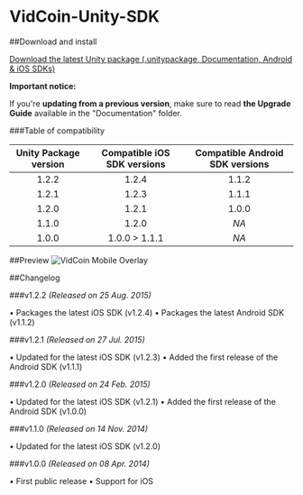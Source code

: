 VidCoin-Unity-SDK
=================

##Download and install

[Download the latest Unity package (.unitypackage, Documentation, Android & iOS SDKs)](https://github.com/VidCoin/VidCoin-Unity-SDK/releases/download/v1.2.2/VidCoin-Unity-SDK.zip)

**Important notice:**

If you're **updating from a previous version**, make sure to read **the Upgrade Guide** available in the "Documentation" folder.

###Table of compatibility

| Unity Package version  | Compatible iOS SDK versions | Compatible Android SDK versions |
| :-------------: | :-------------: | :-------------: |
| 1.2.2 | 1.2.4 | 1.1.2 |
| 1.2.1 | 1.2.3 | 1.1.1 |
| 1.2.0 | 1.2.1 | 1.0.0 |
| 1.1.0 | 1.2.0 | *NA* |
| 1.0.0 | 1.0.0 > 1.1.1 | *NA* |

##Preview
![VidCoin Mobile Overlay](https://googledrive.com/host/0B6TMHf2nEKbFdFQxTjJJaGZUWm8 "VidCoin Mobile Overlay")

##Changelog

###v1.2.2
*(Released on 25 Aug. 2015)*

• Packages the latest iOS SDK (v1.2.4)
• Packages the latest Android SDK (v1.1.2)

###v1.2.1
*(Released on 27 Jul. 2015)*

• Updated for the latest iOS SDK (v1.2.3)
• Added the first release of the Android SDK (v1.1.1)

###v1.2.0
*(Released on 24 Feb. 2015)*

• Updated for the latest iOS SDK (v1.2.1)
• Added the first release of the Android SDK (v1.0.0)

###v1.1.0
*(Released on 14 Nov. 2014)*

• Updated for the latest iOS SDK (v1.2.0)

###v1.0.0
*(Released on 08 Apr. 2014)*

• First public release
• Support for iOS
